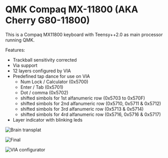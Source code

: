 # QMK Compaq MX-11800 (AKA Cherry G80-11800)
This is a Compaq MX11800 keyboard with Teensy++2.0 as main processor running QMK.

Features:
- Trackball sensitivity corrected
- Via support
- 12 layers configured by VIA
- Predefined tap dance for use on VIA
  - Num Lock / Calculator (0x5700)
  - Enter / Tab (0x5701)
  - Dot / comma (0x5702)
  - shifted simbols for 1st alfanumeric row (0x5703 to 0x570F)
  - shifted simbols for 2nd alfanumeric row (0x5710, 0x5711 & 0x5712)
  - shifted simbols for 3rd alfanumeric row (0x5713 & 0x5714)
  - shifted simbols for 4rd alfanumeric row (0x5716, 0x5716 & 0x5717)
- Layer indicator with blinking leds

![Brain transplat](https://i.imgur.com/iQfXFWI.jpg)

![Final](https://i.imgur.com/v2J0wpM.jpg)

![VIA configurator](https://i.imgur.com/ASb5kM9.png)
